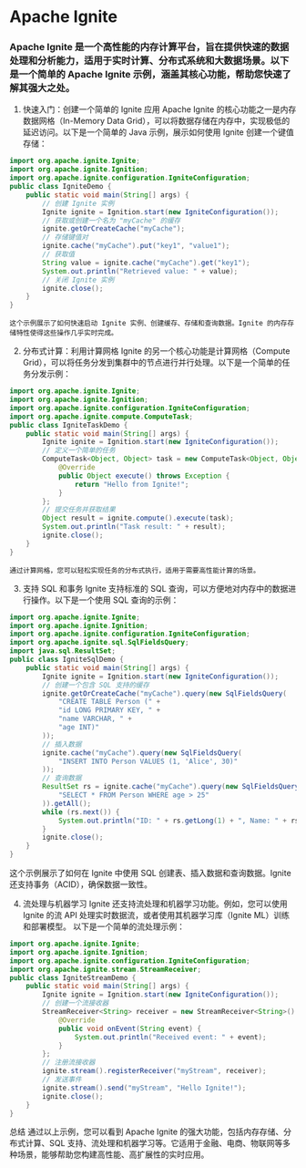 # Apache Ignite

### Apache Ignite 是一个高性能的内存计算平台，旨在提供快速的数据处理和分析能力，适用于实时计算、分布式系统和大数据场景。以下是一个简单的 Apache Ignite 示例，涵盖其核心功能，帮助您快速了解其强大之处。

1. 快速入门：创建一个简单的 Ignite 应用
   Apache Ignite 的核心功能之一是内存数据网格（In-Memory Data Grid），可以将数据存储在内存中，实现极低的延迟访问。以下是一个简单的 Java 示例，展示如何使用 Ignite 创建一个键值存储：

```java
import org.apache.ignite.Ignite;
import org.apache.ignite.Ignition;
import org.apache.ignite.configuration.IgniteConfiguration;
public class IgniteDemo {
    public static void main(String[] args) {
        // 创建 Ignite 实例
        Ignite ignite = Ignition.start(new IgniteConfiguration());
        // 获取或创建一个名为 "myCache" 的缓存
        ignite.getOrCreateCache("myCache");
        // 存储键值对
        ignite.cache("myCache").put("key1", "value1");
        // 获取值
        String value = ignite.cache("myCache").get("key1");
        System.out.println("Retrieved value: " + value);
        // 关闭 Ignite 实例
        ignite.close();
    }
}
```
    
    这个示例展示了如何快速启动 Ignite 实例、创建缓存、存储和查询数据。Ignite 的内存存储特性使得这些操作几乎实时完成。

2. 分布式计算：利用计算网格
   Ignite 的另一个核心功能是计算网格（Compute Grid），可以将任务分发到集群中的节点进行并行处理。以下是一个简单的任务分发示例：

```java
import org.apache.ignite.Ignite;
import org.apache.ignite.Ignition;
import org.apache.ignite.configuration.IgniteConfiguration;
import org.apache.ignite.compute.ComputeTask;
public class IgniteTaskDemo {
    public static void main(String[] args) {
        Ignite ignite = Ignition.start(new IgniteConfiguration());
        // 定义一个简单的任务
        ComputeTask<Object, Object> task = new ComputeTask<Object, Object>() {
            @Override
            public Object execute() throws Exception {
                return "Hello from Ignite!";
            }
        };
        // 提交任务并获取结果
        Object result = ignite.compute().execute(task);
        System.out.println("Task result: " + result);
        ignite.close();
    }
}
```
    
    通过计算网格，您可以轻松实现任务的分布式执行，适用于需要高性能计算的场景。

3. 支持 SQL 和事务
   Ignite 支持标准的 SQL 查询，可以方便地对内存中的数据进行操作。以下是一个使用 SQL 查询的示例：

```java
import org.apache.ignite.Ignite;
import org.apache.ignite.Ignition;
import org.apache.ignite.configuration.IgniteConfiguration;
import org.apache.ignite.sql.SqlFieldsQuery;
import java.sql.ResultSet;
public class IgniteSqlDemo {
    public static void main(String[] args) {
        Ignite ignite = Ignition.start(new IgniteConfiguration());
        // 创建一个包含 SQL 支持的缓存
        ignite.getOrCreateCache("myCache").query(new SqlFieldsQuery(
            "CREATE TABLE Person (" +
            "id LONG PRIMARY KEY, " +
            "name VARCHAR, " +
            "age INT)"
        ));
        // 插入数据
        ignite.cache("myCache").query(new SqlFieldsQuery(
            "INSERT INTO Person VALUES (1, 'Alice', 30)"
        ));
        // 查询数据
        ResultSet rs = ignite.cache("myCache").query(new SqlFieldsQuery(
            "SELECT * FROM Person WHERE age > 25"
        )).getAll();
        while (rs.next()) {
            System.out.println("ID: " + rs.getLong(1) + ", Name: " + rs.getString(2) + ", Age: " + rs.getInt(3));
        }
        ignite.close();
    }
}
```
这个示例展示了如何在 Ignite 中使用 SQL 创建表、插入数据和查询数据。Ignite 还支持事务（ACID），确保数据一致性。

4. 流处理与机器学习
    Ignite 还支持流处理和机器学习功能。例如，您可以使用 Ignite 的流 API 处理实时数据流，或者使用其机器学习库（Ignite ML）训练和部署模型。
    以下是一个简单的流处理示例：

```java
import org.apache.ignite.Ignite;
import org.apache.ignite.Ignition;
import org.apache.ignite.configuration.IgniteConfiguration;
import org.apache.ignite.stream.StreamReceiver;
public class IgniteStreamDemo {
    public static void main(String[] args) {
        Ignite ignite = Ignition.start(new IgniteConfiguration());
        // 创建一个流接收器
        StreamReceiver<String> receiver = new StreamReceiver<String>() {
            @Override
            public void onEvent(String event) {
                System.out.println("Received event: " + event);
            }
        };
        // 注册流接收器
        ignite.stream().registerReceiver("myStream", receiver);
        // 发送事件
        ignite.stream().send("myStream", "Hello Ignite!");
        ignite.close();
    }
}
```
总结
    通过以上示例，您可以看到 Apache Ignite 的强大功能，包括内存存储、分布式计算、SQL 支持、流处理和机器学习等。它适用于金融、电商、物联网等多种场景，能够帮助您构建高性能、高扩展性的实时应用。